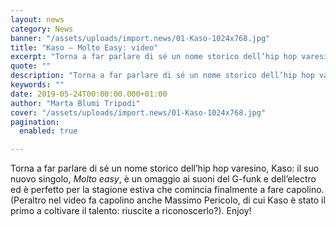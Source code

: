 ```yaml
---
layout: news
category: News
banner: "/assets/uploads/import.news/01-Kaso-1024x768.jpg"
title: "Kaso – Molto Easy: video"
excerpt: "Torna a far parlare di sé un nome storico dell’hip hop varesino, Kaso: il suo nuovo singolo, Molto easy, è un omaggio ai suoni del G-funk e dell’electro ed è perfetto per la stagione estiva che comincia finalmente a fare capolino. (Peraltro nel video fa capolino anche Massimo Pericolo, di cui Kaso è stato il [&hellip"
quote: ""
description: "Torna a far parlare di sé un nome storico dell’hip hop varesino, Kaso: il suo nuovo singolo, Molto easy, è un omaggio ai suoni del G-funk e dell’electro ed è perfetto per la stagione estiva che comincia finalmente a fare capolino. (Peraltro nel video fa capolino anche Massimo Pericolo, di cui Kaso è stato il [&hellip"
keywords: ""
date: 2019-05-24T00:00:00.000+01:00
author: "Marta Blumi Tripodi"
cover: "/assets/uploads/import.news/01-Kaso-1024x768.jpg"
pagination:
  enabled: true

---
```


Torna a far parlare di sé un nome storico dell’hip hop varesino, Kaso: il suo nuovo singolo, _Molto easy_, è un omaggio ai suoni del G-funk e dell’electro ed è perfetto per la stagione estiva che comincia finalmente a fare capolino. (Peraltro nel video fa capolino anche Massimo Pericolo, di cui Kaso è stato il primo a coltivare il talento: riuscite a riconoscerlo?). Enjoy!